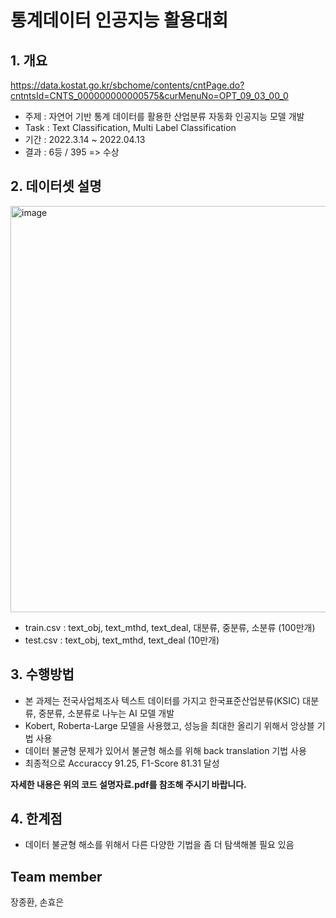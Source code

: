 # 통계데이터 인공지능 활용대회
## 1. 개요
https://data.kostat.go.kr/sbchome/contents/cntPage.do?cntntsId=CNTS_000000000000575&curMenuNo=OPT_09_03_00_0
  - 주제 : 자연어 기반 통계 데이터를 활용한 산업분류 자동화 인공지능 모델 개발
  - Task : Text Classification, Multi Label Classification
  - 기간 : 2022.3.14 ~ 2022.04.13
  - 결과 : 6등 / 395 => 수상
<!--  Other options to write Readme
  - [Deployment](#deployment)
  - [Used or Referenced Projects](Used-or-Referenced-Projects)
-->
## 2. 데이터셋 설명
<!--Wirte one paragraph of project description -->  
<img width="650" alt="image" src="https://github.com/jang3463/KOSTAT-AI-Competition/assets/70848146/9b302be6-ee3f-46a7-b902-de6827269b95">  


- train.csv : text_obj, text_mthd, text_deal, 대분류, 중분류, 소분류 (100만개)
- test.csv : text_obj, text_mthd, text_deal (10만개)


## 3. 수행방법
<!-- Write Overview about this project -->
- 본 과제는 전국사업체조사 텍스트 데이터를 가지고 한국표준산업분류(KSIC) 대분류, 중분류, 소분류로 나누는 AI 모델 개발
- Kobert, Roberta-Large 모델을 사용했고, 성능을 최대한 올리기 위해서 앙상블 기법 사용
- 데이터 불균형 문제가 있어서 불균형 해소를 위해 back translation 기법 사용
- 최종적으로 Accuraccy 91.25, F1-Score	81.31 달성  

**자세한 내용은 위의 코드 설명자료.pdf를 참조해 주시기 바랍니다.**

## 4. 한계점
<!-- Write Overview about this project -->
- 데이터 불균형 해소를 위해서 다른 다양한 기법을 좀 더 탐색해볼 필요 있음

## Team member
장종환, 손효은
